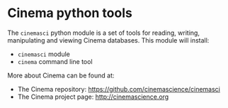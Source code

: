 # Cinema python tools

The `cinemasci` python module is a set of tools for reading, writing, manipulating and viewing Cinema databases. This module will install:

- ``cinemasci`` module
- ``cinema`` command line tool

More about Cinema can be found at:
- The Cinema repository: https://github.com/cinemascience/cinemasci
- The Cinema project page: http://cinemascience.org
